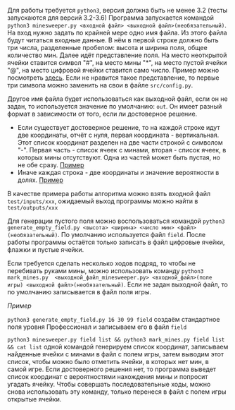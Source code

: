 Для работы требуется `python3`, версия должна быть не менее 3.2 (тесты запускаются для версий 3.2-3.6)
Программа запускается командой `python3 minesweeper.py <входной файл> <выходной файл>(необязательный)`.
На вход нужно задать по крайней мере одно имя файла. Из этого файла будут читаться входные данные.
В нём в первой строке должно быть три числа, разделенные пробелом: высота и ширина поля, общее количество мин.
Далее идёт представление поля. На место неоткрытой ячейки ставится символ "#", на место мины "*", на место пустой ячейки "@", на место цифровой ячейки ставится само число. 
Пример можно посмотреть [здесь](../test/inputs/005). Если не нравится такое представление, то первые три символа можно заменить на свои в файле `src/config.py`.

Другое имя файла будет использоваться как выходной файл, если он не задан, то используется значение по умолчанию: `out`. Он имеет 
разный формат в зависимости от того, если ли достоверное решение. 
* Если существует достоверное решение, то на каждой строке идут две координаты, отчёт с нуля, первая координата - вертикальная. Этот список координат разделен на две части строкой с символом "-".
Первая часть - список ячеек с минами, вторая - список ячеек, в которых мины отсутствуют. Одна из частей может быть пустая, но не обе сразу. [Пример](../test/outputs/005)
* Иначе каждая строка - две координаты и значение вероятности в долях. [Пример](../test/outputs/001)

В качестве примера работы алгоритма можно взять входной файл `test/inputs/xxx`, ожидаемый выход программы можно найти в `test/outputs/xxx`

Для генерации пустого поля можно воспользоваться командой `python3 generate_empty_field.py <высота> <ширина> <число мин> <файл>(необязательный)`.
По умолчанию используется файл `field`. После работы программы остаётся только записать в файл цифровые ячейки, флажки и пустые ячейки.

Если требуется сделать несколько ходов подряд, то чтобы не перебивать руками мины, можно использовать команду `python3 mark_mines.py 
<выходной_файл_minesweeper.py> <входной_файл>(поле игры) <выходной файл>(необязательный)`. Если не задан выходной файл, то по умолчанию записывается
в файл поля игры.

*Пример*

`python3 generate_empty_field.py 16 30 99 field` создаём стандартное поля уровня Профессионал и записываем его в файл `field`

`python3 minesweeper.py field list && python3 mark_mines.py field list && cat list` одной командой генерируем список координат, 
записываем найденные ячейки с минами в файл с полем игры, затем выводим этот список, чтобы можно было отметить ячейки, в которых нет мин,
в самой игре. Если достоверного решения нет, то программа выведет список координат с вероятностями нахождения мины и попросит угадать ячейку.
Чтобы совершать последовательные ходы, можно снова использовать эту команду, только перенеся в файл с полем игры открытые ячейки.
